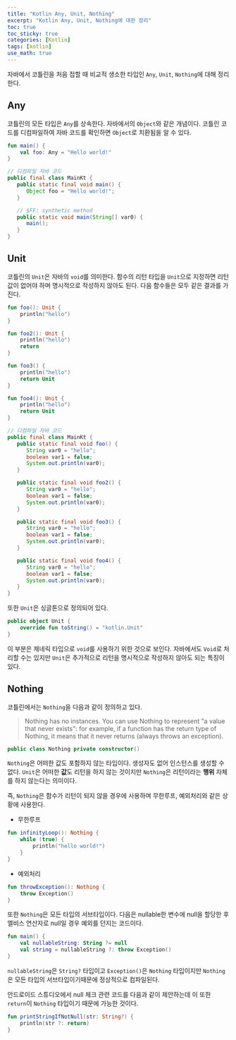 ```yaml
---
title: "Kotlin Any, Unit, Nothing"
excerpt: "Kotlin Any, Unit, Nothing에 대한 정리"
toc: true
toc_sticky: true
categories: [Kotlin]
tags: [kotlin]
use_math: true
---
```


자바에서 코틀린을 처음 접할 때 비교적 생소한 타입인 `Any`, `Unit`, `Nothing`에 대해 정리한다.

## Any

코틀린의 모든 타입은 `Any`를 상속한다. 자바에서의 `Object`와 같은 개념이다. 코틀린 코드를 디컴파일하여 자바 코드를 확인하면 `Object`로 치환됨을 알 수 있다.

```kotlin
fun main() {
    val foo: Any = "Hello world!"
}
```

```java
// 디컴파일 자바 코드
public final class MainKt {
   public static final void main() {
      Object foo = "Hello world!";
   }

   // $FF: synthetic method
   public static void main(String[] var0) {
      main();
   }
}

```

## Unit

코틀린의 `Unit`은 자바의 `void`를 의미한다. 함수의 리턴 타입을 `Unit`으로 지정하면 리턴 값이 없어야 하며 명시적으로 작성하지 않아도 된다. 다음 함수들은 모두 같은 결과를 가진다.

```kotlin
fun foo(): Unit {
    println("hello")
}

fun foo2(): Unit {
    println("hello")
    return
}

fun foo3() {
    println("hello")
    return Unit
}

fun foo4(): Unit {
    println("hello")
    return Unit
}
```

```java
// 디컴파일 자바 코드
public final class MainKt {
   public static final void foo() {
      String var0 = "hello";
      boolean var1 = false;
      System.out.println(var0);
   }

   public static final void foo2() {
      String var0 = "hello";
      boolean var1 = false;
      System.out.println(var0);
   }

   public static final void foo3() {
      String var0 = "hello";
      boolean var1 = false;
      System.out.println(var0);
   }

   public static final void foo4() {
      String var0 = "hello";
      boolean var1 = false;
      System.out.println(var0);
   }
}
```

또한 `Unit`은 싱글톤으로 정의되어 있다.

```kotlin
public object Unit {
    override fun toString() = "kotlin.Unit"
}
```

이 부분은 제네릭 타입으로 `void`를 사용하기 위한 것으로 보인다. 자바에서도 `Void`로 처리할 수는 있지만 `Unit`은 추가적으로 리턴을 명시적으로 작성하지 않아도 되는 특징이 있다.

## Nothing

코틀린에서는 `Nothing`을 다음과 같이 정의하고 있다.

> Nothing has no instances. You can use Nothing to represent "a value that never exists": for example, if a function has the return type of Nothing, it means that it never returns (always throws an exception).

```kotlin
public class Nothing private constructor()
```

`Nothing`은 어떠한 값도 포함하지 않는 타입이다. 생성자도 없어 인스턴스를 생성할 수 없다. `Unit`은 어떠한 **값**도 리턴을 하지 않는 것이지만 `Nothing`은 리턴이라는 **행위** 자체를 하지 않는다는 의미이다.

즉, `Nothing`은 함수가 리턴이 되지 않을 경우에 사용하며 무한루프, 예외처리와 같은 상황에 사용한다.

- 무한루프

```kotlin
fun infinityLoop(): Nothing {
    while (true) {
        println("hello world!")
    }
}
```

- 예외처리

```kotlin
fun throwException(): Nothing {
    throw Exception()
}
```

또한 `Nothing`은 모든 타입의 서브타입이다. 다음은 nullable한 변수에 null을 할당한 후 엘비스 연산자로 null일 경우 예외를 던지는 코드이다.

```kotlin
fun main() {
    val nullableString: String ?= null
    val string = nullableString ?: throw Exception()
}
```

`nullableString`은 `String?` 타입이고 `Exception()`은 `Nothing` 타입이지만 `Nothing`은 모든 타입의 서브타입이기때문에 정상적으로 컴파일된다.

안드로이드 스튜디오에서 null 체크 관련 코드를 다음과 같이 제안하는데 이 또한 `return`이 `Nothing` 타입이기 때문에 가능한 것이다.

```kotlin
fun printStringIfNotNull(str: String?) {
    println(str ?: return)
}
```

<br><br>
